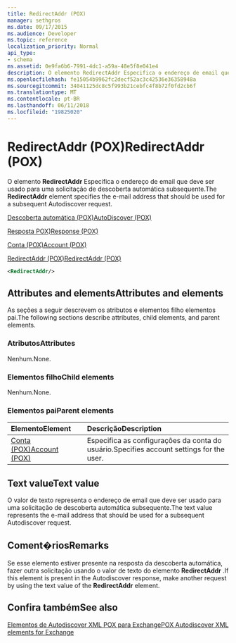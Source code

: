 ```yaml
---
title: RedirectAddr (POX)
manager: sethgros
ms.date: 09/17/2015
ms.audience: Developer
ms.topic: reference
localization_priority: Normal
api_type:
- schema
ms.assetid: 0e9fa6b6-7991-4dc1-a59a-48e5f8e041e4
description: O elemento RedirectAddr Especifica o endereço de email que deve ser usado para uma solicitação de descoberta automática subsequente.
ms.openlocfilehash: fe15054b9962fc2decf52ac3c42536e36358948a
ms.sourcegitcommit: 34041125dc8c5f993b21cebfc4f8b72f0fd2cb6f
ms.translationtype: MT
ms.contentlocale: pt-BR
ms.lasthandoff: 06/11/2018
ms.locfileid: "19825020"
---
```

# <a name="redirectaddr-pox"></a><span data-ttu-id="d7d3f-103">RedirectAddr (POX)</span><span class="sxs-lookup"><span data-stu-id="d7d3f-103">RedirectAddr (POX)</span></span>

<span data-ttu-id="d7d3f-104">O elemento **RedirectAddr** Especifica o endereço de email que deve ser usado para uma solicitação de descoberta automática subsequente.</span><span class="sxs-lookup"><span data-stu-id="d7d3f-104">The **RedirectAddr** element specifies the e-mail address that should be used for a subsequent Autodiscover request.</span></span> 
  
[<span data-ttu-id="d7d3f-105">Descoberta automática (POX)</span><span class="sxs-lookup"><span data-stu-id="d7d3f-105">AutoDiscover (POX)</span></span>](autodiscover-pox.md)
  
[<span data-ttu-id="d7d3f-106">Resposta POX)</span><span class="sxs-lookup"><span data-stu-id="d7d3f-106">Response (POX)</span></span>](response-pox.md)
  
[<span data-ttu-id="d7d3f-107">Conta (POX)</span><span class="sxs-lookup"><span data-stu-id="d7d3f-107">Account (POX)</span></span>](account-pox.md)
  
[<span data-ttu-id="d7d3f-108">RedirectAddr (POX)</span><span class="sxs-lookup"><span data-stu-id="d7d3f-108">RedirectAddr (POX)</span></span>](redirectaddr-pox.md)
  
```xml
<RedirectAddr/>
```

## <a name="attributes-and-elements"></a><span data-ttu-id="d7d3f-109">Attributes and elements</span><span class="sxs-lookup"><span data-stu-id="d7d3f-109">Attributes and elements</span></span>

<span data-ttu-id="d7d3f-110">As seções a seguir descrevem os atributos e elementos filho elementos pai.</span><span class="sxs-lookup"><span data-stu-id="d7d3f-110">The following sections describe attributes, child elements, and parent elements.</span></span>
  
### <a name="attributes"></a><span data-ttu-id="d7d3f-111">Atributos</span><span class="sxs-lookup"><span data-stu-id="d7d3f-111">Attributes</span></span>

<span data-ttu-id="d7d3f-112">Nenhum.</span><span class="sxs-lookup"><span data-stu-id="d7d3f-112">None.</span></span>
  
### <a name="child-elements"></a><span data-ttu-id="d7d3f-113">Elementos filho</span><span class="sxs-lookup"><span data-stu-id="d7d3f-113">Child elements</span></span>

<span data-ttu-id="d7d3f-114">Nenhum.</span><span class="sxs-lookup"><span data-stu-id="d7d3f-114">None.</span></span>
  
### <a name="parent-elements"></a><span data-ttu-id="d7d3f-115">Elementos pai</span><span class="sxs-lookup"><span data-stu-id="d7d3f-115">Parent elements</span></span>

|<span data-ttu-id="d7d3f-116">**Elemento**</span><span class="sxs-lookup"><span data-stu-id="d7d3f-116">**Element**</span></span>|<span data-ttu-id="d7d3f-117">**Descrição**</span><span class="sxs-lookup"><span data-stu-id="d7d3f-117">**Description**</span></span>|
|:-----|:-----|
|[<span data-ttu-id="d7d3f-118">Conta (POX)</span><span class="sxs-lookup"><span data-stu-id="d7d3f-118">Account (POX)</span></span>](account-pox.md) <br/> |<span data-ttu-id="d7d3f-119">Especifica as configurações da conta do usuário.</span><span class="sxs-lookup"><span data-stu-id="d7d3f-119">Specifies account settings for the user.</span></span>  <br/> |
   
## <a name="text-value"></a><span data-ttu-id="d7d3f-120">Text value</span><span class="sxs-lookup"><span data-stu-id="d7d3f-120">Text value</span></span>

<span data-ttu-id="d7d3f-121">O valor de texto representa o endereço de email que deve ser usado para uma solicitação de descoberta automática subsequente.</span><span class="sxs-lookup"><span data-stu-id="d7d3f-121">The text value represents the e-mail address that should be used for a subsequent Autodiscover request.</span></span>
  
## <a name="remarks"></a><span data-ttu-id="d7d3f-122">Coment�rios</span><span class="sxs-lookup"><span data-stu-id="d7d3f-122">Remarks</span></span>

<span data-ttu-id="d7d3f-123">Se esse elemento estiver presente na resposta da descoberta automática, fazer outra solicitação usando o valor de texto do elemento **RedirectAddr** .</span><span class="sxs-lookup"><span data-stu-id="d7d3f-123">If this element is present in the Autodiscover response, make another request by using the text value of the **RedirectAddr** element.</span></span> 
  
## <a name="see-also"></a><span data-ttu-id="d7d3f-124">Confira também</span><span class="sxs-lookup"><span data-stu-id="d7d3f-124">See also</span></span>



[<span data-ttu-id="d7d3f-125">Elementos de Autodiscover XML POX para Exchange</span><span class="sxs-lookup"><span data-stu-id="d7d3f-125">POX Autodiscover XML elements for Exchange</span></span>](pox-autodiscover-xml-elements-for-exchange.md)

